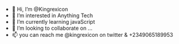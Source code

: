 - 👋 Hi, I’m @Kingrexicon
- 👀 I’m interested in Anything Tech
- 🌱 I’m currently learning javaScript
- 💞️ I’m looking to collaborate on ...
- 📫 you can reach me @kingrexicon on twitter & +2349065189953

<!---
Kingrexicon/Kingrexicon is a ✨ special ✨ repository because its `README.md` (this file) appears on your GitHub profile.
You can click the Preview link to take a look at your changes.
--->
